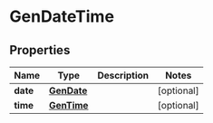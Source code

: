 

# GenDateTime


## Properties

| Name | Type | Description | Notes |
|------------ | ------------- | ------------- | -------------|
|**date** | [**GenDate**](GenDate.md) |  |  [optional] |
|**time** | [**GenTime**](GenTime.md) |  |  [optional] |



